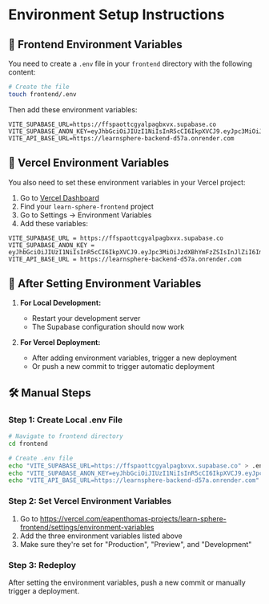 # Environment Setup Instructions

## 🔧 Frontend Environment Variables

You need to create a `.env` file in your `frontend` directory with the following content:

```bash
# Create the file
touch frontend/.env
```

Then add these environment variables:

```env
VITE_SUPABASE_URL=https://ffspaottcgyalpagbxvx.supabase.co
VITE_SUPABASE_ANON_KEY=eyJhbGciOiJIUzI1NiIsInR5cCI6IkpXVCJ9.eyJpc3MiOiJzdXBhYmFzZSIsInJlZiI6ImZmc3Bhb3R0Y2d5YWxwYWdieHZ4Iiwicm9sZSI6ImFub24iLCJpYXQiOjE3MzY2NzU0MTYsImV4cCI6MjA1MjI1MTQxNn0.7k8Q8q9Qq9Qq9Qq9Qq9Qq9Qq9Qq9Qq9Qq9Qq9Qq9Q
VITE_API_BASE_URL=https://learnsphere-backend-d57a.onrender.com
```

## 🚀 Vercel Environment Variables

You also need to set these environment variables in your Vercel project:

1. Go to [Vercel Dashboard](https://vercel.com/dashboard)
2. Find your `learn-sphere-frontend` project
3. Go to Settings → Environment Variables
4. Add these variables:

```
VITE_SUPABASE_URL = https://ffspaottcgyalpagbxvx.supabase.co
VITE_SUPABASE_ANON_KEY = eyJhbGciOiJIUzI1NiIsInR5cCI6IkpXVCJ9.eyJpc3MiOiJzdXBhYmFzZSIsInJlZiI6ImZmc3Bhb3R0Y2d5YWxwYWdieHZ4Iiwicm9sZSI6ImFub24iLCJpYXQiOjE3MzY2NzU0MTYsImV4cCI6MjA1MjI1MTQxNn0.7k8Q8q9Qq9Qq9Qq9Qq9Qq9Qq9Qq9Qq9Qq9Qq9Qq9Q
VITE_API_BASE_URL = https://learnsphere-backend-d57a.onrender.com
```

## 🔄 After Setting Environment Variables

1. **For Local Development:**
   - Restart your development server
   - The Supabase configuration should now work

2. **For Vercel Deployment:**
   - After adding environment variables, trigger a new deployment
   - Or push a new commit to trigger automatic deployment

## 🛠️ Manual Steps

### Step 1: Create Local .env File
```bash
# Navigate to frontend directory
cd frontend

# Create .env file
echo "VITE_SUPABASE_URL=https://ffspaottcgyalpagbxvx.supabase.co" > .env
echo "VITE_SUPABASE_ANON_KEY=eyJhbGciOiJIUzI1NiIsInR5cCI6IkpXVCJ9.eyJpc3MiOiJzdXBhYmFzZSIsInJlZiI6ImZmc3Bhb3R0Y2d5YWxwYWdieHZ4Iiwicm9sZSI6ImFub24iLCJpYXQiOjE3MzY2NzU0MTYsImV4cCI6MjA1MjI1MTQxNn0.7k8Q8q9Qq9Qq9Qq9Qq9Qq9Qq9Qq9Qq9Qq9Qq9Qq9Q" >> .env
echo "VITE_API_BASE_URL=https://learnsphere-backend-d57a.onrender.com" >> .env
```

### Step 2: Set Vercel Environment Variables
1. Go to https://vercel.com/eapenthomas-projects/learn-sphere-frontend/settings/environment-variables
2. Add the three environment variables listed above
3. Make sure they're set for "Production", "Preview", and "Development"

### Step 3: Redeploy
After setting the environment variables, push a new commit or manually trigger a deployment.
